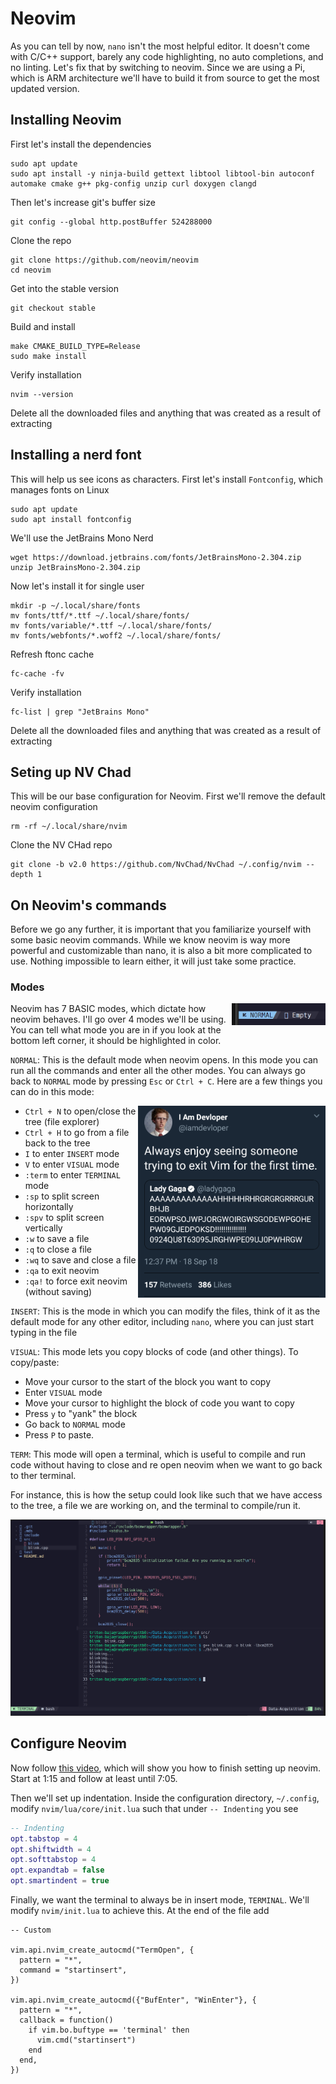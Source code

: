 # Neovim
As you can tell by now, `nano` isn't the most helpful editor. It doesn't come with C/C++ support, barely any code highlighting, no auto completions, and no linting. Let's fix that by switching to neovim. 
Since we are using a Pi, which is ARM architecture we'll have to build it from source to get the most updated version. 

## Installing Neovim
First let's install the dependencies
```
sudo apt update
sudo apt install -y ninja-build gettext libtool libtool-bin autoconf automake cmake g++ pkg-config unzip curl doxygen clangd
```

Then let's increase git's buffer size
```
git config --global http.postBuffer 524288000
```

Clone the repo
```
git clone https://github.com/neovim/neovim
cd neovim
```

Get into the stable version
```
git checkout stable
```

Build and install
```
make CMAKE_BUILD_TYPE=Release
sudo make install
```

Verify installation
```
nvim --version
```

Delete all the downloaded files and anything that was created as a result of extracting

## Installing a nerd font
This will help us see icons as characters. First let's install `Fontconfig`, which manages fonts on Linux
```
sudo apt update
sudo apt install fontconfig
```

We'll use the JetBrains Mono Nerd
```
wget https://download.jetbrains.com/fonts/JetBrainsMono-2.304.zip
unzip JetBrainsMono-2.304.zip
```

Now let's install it for single user
```
mkdir -p ~/.local/share/fonts
mv fonts/ttf/*.ttf ~/.local/share/fonts/
mv fonts/variable/*.ttf ~/.local/share/fonts/
mv fonts/webfonts/*.woff2 ~/.local/share/fonts/
```

Refresh ftonc cache
```
fc-cache -fv
```

Verify installation
```
fc-list | grep "JetBrains Mono"
```

Delete all the downloaded files and anything that was created as a result of extracting

## Seting up NV Chad
This will be our base configuration for Neovim. First we'll remove the default neovim configuration
```
rm -rf ~/.local/share/nvim
```

Clone the NV CHad repo
```
git clone -b v2.0 https://github.com/NvChad/NvChad ~/.config/nvim --depth 1
```

## On Neovim's commands
Before we go any further, it is important that you familiarize yourself with some basic neovim commands. While we know neovim is way more powerful and customizable than nano, it is also a bit more complicated to use. Nothing impossible to learn either, it will just take some practice.

### Modes
<img align="right" src="../.assets/nvim_normal_mode.png" alt="description of gif" width="150"/>

Neovim has 7 BASIC modes, which dictate how neovim behaves. I'll go over 4 modes we'll be using. You can tell what mode you are in if you look at the bottom left corner, it should be highlighted in color.<br>

`NORMAL`: This is the default mode when neovim opens. In this mode you can run all the commands and enter all the other modes. You can always go back to `NORMAL` mode by pressing `Esc` or `Ctrl + C`. Here are a few things you can do in this mode:

<img align="right" src="../.assets/exit_vim.png" alt="description of gif" width="300"/>

- `Ctrl + N` to open/close the tree (file explorer)
- `Ctrl + H` to go from a file back to the tree
- `I` to enter `INSERT` mode
- `V` to enter `VISUAL` mode
- `:term` to enter `TERMINAL` mode
- `:sp` to split screen horizontally
- `:spv` to split screen vertically
- `:w` to save a file
- `:q` to close a file
- `:wq` to save and close a file
- `:qa` to exit neovim
- `:qa!` to force exit neovim (without saving)

`INSERT`: This is the mode in which you can modify the files, think of it as the default mode for any other editor, including `nano`, where you can just start typing in the file

`VISUAL`: This mode lets you copy blocks of code (and other things). To copy/paste:
- Move your cursor to the start of the block you want to copy
- Enter `VISUAL` mode
- Move your cursor to highlight the block of code you want to copy
- Press `y` to "yank" the block
- Go back to `NORMAL` mode
- Press `P` to paste.

`TERM`: This mode will open a terminal, which is useful to compile and run code without having to close and re open neovim when we want to go back to ther terminal.

For instance, this is how the setup could look like such that we have access to the tree, a file we are working on, and the terminal to compile/run it.<br>

<div align="center">
<img src="../.assets/neovim_setup.png" alt="description of gif" width="800"/>
</div>


## Configure Neovim
Now follow [this video](https://www.youtube.com/watch?v=lsFoZIg-oDs), which will show you how to finish setting up neovim. Start at 1:15 and follow at least until 7:05.<br>

Then we'll set up indentation. Inside the configuration directory, `~/.config`, modify `nvim/lua/core/init.lua` such that under `-- Indenting` you see
```lua
-- Indenting
opt.tabstop = 4
opt.shiftwidth = 4
opt.softtabstop = 4
opt.expandtab = false
opt.smartindent = true
```
Finally, we want the terminal to always be in insert mode, `TERMINAL`. We'll modify `nvim/init.lua` to achieve this. At the end of the file add
```
-- Custom

vim.api.nvim_create_autocmd("TermOpen", {
  pattern = "*",
  command = "startinsert",
})

vim.api.nvim_create_autocmd({"BufEnter", "WinEnter"}, {
  pattern = "*",
  callback = function()
    if vim.bo.buftype == 'terminal' then
      vim.cmd("startinsert")
    end
  end,
})

```
